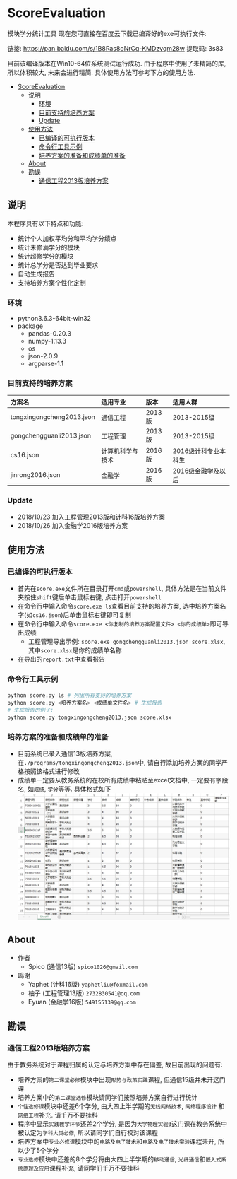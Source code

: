 # ScoreEvaluation

模块学分统计工具
现在您可直接在百度云下载已编译好的exe可执行文件: 

链接: https://pan.baidu.com/s/1B8Ras8oNrCq-KMDzvqm28w 提取码: 3s83

目前该编译版本在Win10-64位系统测试运行成功. 由于程序中使用了未精简的库, 所以体积较大, 未来会进行精简. 具体使用方法可参考下方的使用方法.

<!-- TOC -->

- [ScoreEvaluation](#scoreevaluation)
    - [说明](#说明)
        - [环境](#环境)
        - [目前支持的培养方案](#目前支持的培养方案)
        - [Update](#update)
    - [使用方法](#使用方法)
        - [已编译的可执行版本](#已编译的可执行版本)
        - [命令行工具示例](#命令行工具示例)
        - [培养方案的准备和成绩单的准备](#培养方案的准备和成绩单的准备)
    - [About](#about)
    - [勘误](#勘误)
        - [通信工程2013版培养方案](#通信工程2013版培养方案)

<!-- /TOC -->

## 说明

本程序具有以下特点和功能:

- 统计个人加权平均分和平均学分绩点
- 统计未修满学分的模块
- 统计超修学分的模块
- 统计总学分是否达到毕业要求
- 自动生成报告
- 支持培养方案个性化定制

### 环境

- python3.6.3-64bit-win32
- package
    - pandas-0.20.3
    - numpy-1.13.3
    - os
    - json-2.0.9
    - argparse-1.1

### 目前支持的培养方案

|方案名|适用专业|版本|适用人群|
|:-|:-|:-|:-|
|tongxingongcheng2013.json|通信工程|2013版|2013-2015级|
|gongchengguanli2013.json|工程管理|2013版|2013-2015级|
|cs16.json|计算机科学与技术|2016版|2016级计科专业本科生|
|jinrong2016.json|金融学|2016版|2016级金融学及以后|

### Update

- 2018/10/23 加入工程管理2013版和计科16版培养方案
- 2018/10/26 加入金融学2016版培养方案

## 使用方法

### 已编译的可执行版本

- 首先在`score.exe`文件所在目录打开`cmd`或`powershell`, 具体方法是在当前文件夹按住`shift`键后单击鼠标右键, 点击打开`powershell`
- 在命令行中输入命令`score.exe ls`查看目前支持的培养方案, 选中培养方案名字(如`cs16.json`)后单击鼠标右键即可复制
- 在命令行中输入命令`score.exe <你复制的培养方案配置文件> <你的成绩单>`即可导出成绩
    - 工程管理导出示例: `score.exe gongchengguanli2013.json score.xlsx`, 其中`score.xlsx`是你的成绩单名称
- 在导出的`report.txt`中查看报告

### 命令行工具示例

```python
python score.py ls # 列出所有支持的培养方案
python score.py <培养方案名> <成绩单文件名> # 生成报告
# 生成报告的例子:
python score.py tongxingongcheng2013.json score.xlsx
```

### 培养方案的准备和成绩单的准备

- 目前系统已录入通信13版培养方案, 在`./programs/tongxingongcheng2013.json`中, 请自行添加培养方案的同学严格按照该格式进行修改
- 成绩单一定要从教务系统的在校所有成绩中粘贴至excel文档中, 一定要有字段名, 如`成绩`, `学分`等等. 具体格式如下
![data](./data.jpg)

## About

- 作者
    - Spico (通信13版) `spico1026@gmail.com`
- 鸣谢
    - Yaphet (计科16版) `yaphetliu@foxmail.com`
    - 柚子 (工程管理13版) `2732830541@qq.com`
    - Eyuan (金融学16版) `549155139@qq.com`

## 勘误

### 通信工程2013版培养方案

由于教务系统对于课程归属的认定与培养方案中存在偏差, 故目前出现的问题有:

- 培养方案的`第二课堂必修`模块中出现`形势与政策实践`课程, 但通信15级并未开这门课
- 培养方案中的`第二课堂选修`模块请同学们按照培养方案自行进行统计
- `个性选修课`模块中还差6个学分, 由大四上半学期的`无线网络技术`, `网络程序设计` 和 `网络工程`补充. 请千万不要挂科
- 程序中显示`实践教学环节`还差2个学分, 是因为`大学物理实验3`这门课在教务系统中被认定为`学科大类必修`, 所以请同学们自行校对该课程
- 培养方案中`专业必修课`模块中的`电路及电子技术`和`电路及电子技术实验`课程未开, 所以少了5个学分
- `专业选修`模块中还差的8个学分将由大四上半学期的`移动通信`, `光纤通信`和`嵌入式系统原理及应用`课程补充, 请同学们千万不要挂科
